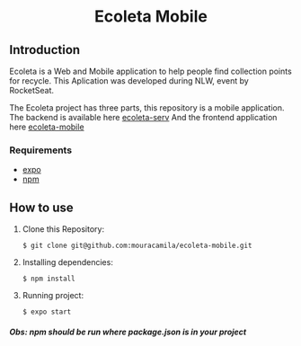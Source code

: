 <h1 align="center">
   Ecoleta Mobile
</h1>

## Introduction

Ecoleta is a Web and Mobile application to help people find collection points for recycle. This Aplication was developed during NLW, event by RocketSeat.

The Ecoleta project has three parts, this repository is a mobile application.  
The backend is available here [ecoleta-serv](https://github.com/mouracamila/ecoleta-serv)
And the frontend application here [ecoleta-mobile](https://github.com/mouracamila/ecoleta-web)

### Requirements

- [expo](https://docs.expo.io/)
- [npm](https://www.npmjs.com/)

## How to use

1. Clone this Repository:

   `$ git clone git@github.com:mouracamila/ecoleta-mobile.git`

2. Installing dependencies:

   `$ npm install`

3. Running project:

   `$ expo start`

##### Obs: **npm** should be run where **package.json** is in your project
